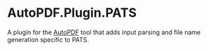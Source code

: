 # AutoPDF.Plugin.PATS

A plugin for the [AutoPDF](https://github.com/jfredrickson5/AutoPDF) tool that
adds input parsing and file name generation specific to PATS.
